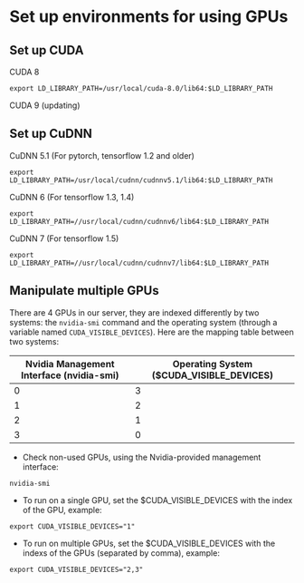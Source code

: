# Set up environments for using GPUs

## Set up CUDA
CUDA 8 

```
export LD_LIBRARY_PATH=/usr/local/cuda-8.0/lib64:$LD_LIBRARY_PATH
```

CUDA 9 (updating)


## Set up CuDNN

CuDNN 5.1 (For pytorch, tensorflow 1.2 and older)

```
export LD_LIBRARY_PATH=/usr/local/cudnn/cudnnv5.1/lib64:$LD_LIBRARY_PATH
```

CuDNN 6 (For tensorflow 1.3, 1.4)
```
export LD_LIBRARY_PATH=//usr/local/cudnn/cudnnv6/lib64:$LD_LIBRARY_PATH
```

CuDNN 7 (For tensorflow 1.5)
```
export LD_LIBRARY_PATH=//usr/local/cudnn/cudnnv7/lib64:$LD_LIBRARY_PATH
```

## Manipulate multiple GPUs
There are 4 GPUs in our server, they are indexed differently by two systems: the ``nvidia-smi`` command and the operating system (through a variable named ``CUDA_VISIBLE_DEVICES``). Here are the mapping table between two systems:

Nvidia Management Interface (nvidia-smi) | Operating System ($CUDA_VISIBLE_DEVICES)
--- | ---
0 | 3
1 | 2
2 | 1
3 | 0

- Check non-used GPUs, using the Nvidia-provided management interface:
```
nvidia-smi
```

- To run on a single GPU, set the $CUDA_VISIBLE_DEVICES with the index of the GPU, example: 
```
export CUDA_VISIBLE_DEVICES="1"
```

- To run on multiple GPUs,  set the $CUDA_VISIBLE_DEVICES with the indexs of the GPUs (separated by comma), example:
```
export CUDA_VISIBLE_DEVICES="2,3"
```

